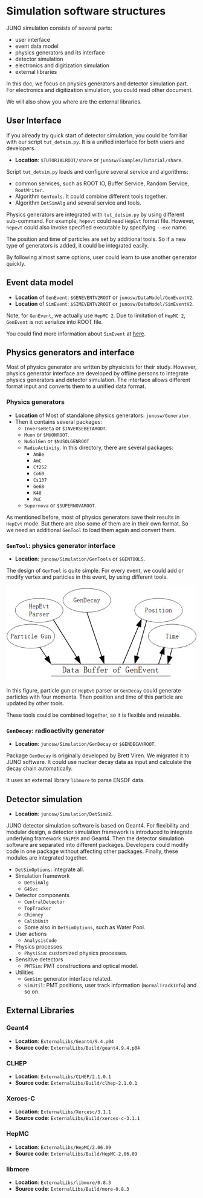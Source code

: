 # Simulation software structures
JUNO simulation consists of several parts:

* user interface
* event data model
* physics generators and its interface
* detector simulation
* electronics and digitization simulation
* external libraries

In this doc, we focus on physics generators and detector simulation part. For electronics and digitization simulation, you could read other document.

We will also show you where are the external libraries.

## User Interface
If you already try quick start of detector simulation, you could be familiar with our script `tut_detsim.py`. It is a unified interface for both users and developers.

* **Location**: `$TUTORIALROOT/share` or `junosw/Examples/Tutorial/share`.

Script `tut_detsim.py` loads and configure several service and algorithms:

* common services, such as ROOT IO, Buffer Service, Random Service, `RootWriter`.
* Algorithm `GenTools`. It could combine different tools together.
* Algorithm `DetSimAlg` and several service and tools.

Physics generators are integrated with `tut_detsim.py` by using different sub-command. For example, `hepevt` could read `HepEvt` format file. However, `hepevt` could also invoke specified executable by specifying `--exe` name.

The position and time of particles are set by additional tools. So if a new type of generators is added, it could be integrated easily.

By following almost same options, user could learn to use another generator quickly.

## Event data model
* **Location** of `GenEvent`: `$GENEVENTV2ROOT` or `junosw/DataModel/GenEventV2`.
* **Location** of `SimEvent`: `$SIMEVENTV2ROOT` or `junosw/DataModel/SimEventV2`.

Note, for `GenEvent`, we actually use `HepMC 2`. Due to limitation of `HepMC 2`, `GenEvent` is not serialize into ROOT file.

You could find more information about `SimEvent` at [here](../datamodel/simevent.html).


## Physics generators and interface
Most of physics generator are written by physicists for their study. However, physics generator interface are developed by offline persons to integrate physics generators and detector simulation. The interface allows different format input and converts them to a unified data format.

### Physics generators

* **Location** of Most of standalone physics generators: `junosw/Generator`.
* Then it contains several packages:
    * `InverseBeta` or `$INVERSEBETAROOT`.
    * `Muon` or `$MUONROOT`.
    * `NuSolGen` or `$NUSOLGENROOT`
    * `RadioActivity`. In this directory, there are several packages:
        * `AmBe`
        * `AmC`
        * `Cf252`
        * `Co60`
        * `Cs137`
        * `Ge68`
        * `K40`
        * `PuC`
    * `Supernova` or `$SUPERNOVAROOT`.

As mentioned before, most of physics generators save their results in `HepEvt` mode. But there are also some of them are in their own format. So we need an additional `GenTool` to load them again and convert them.

### `GenTool`: physics generator interface

* **Location**: `junosw/Simulation/GenTools` or `$GENTOOLS`.

The design of `GenTool` is quite simple. For every event, we could add or modify vertex and particles in this event, by using different tools.

![Fig. Data flow of generator interface](figs/generator-interface-dataflow.png)

In this figure, particle gun or `HepEvt` parser or `GenDecay` could generate particles with four momenta. Then position and time of this particle are updated by other tools.

These tools could be combined together, so it is flexible and reusable.

### `GenDecay`: radioactivity generator
* **Location**: `junosw/Simulation/GenDecay` or `$GENDECAYROOT`.

Package `GenDecay` is originally developed by Brett Viren. We migrated it to JUNO software. It could use nuclear decay data as input and calculate the decay chain automatically.

It uses an external library `libmore` to parse ENSDF data.

## Detector simulation
* **Location**: `junosw/Simulation/DetSimV2`.

JUNO detector simulation software is based on Geant4. For flexibility and modular design, a detector simulation framework is introduced to integrate underlying framework `SNiPER` and Geant4. Then the detector simulation software are separated into different packages. Developers could modify code in one package without affecting other packages. Finally, these modules are integrated together.

* `DetSimOptions`: integrate all.
* Simulation framework
    * `DetSimAlg`
    * `G4Svc`
* Detector components
    * `CentralDetector`
    * `TopTracker`
    * `Chimney`
    * `CalibUnit`
    * Some also in `DetSimOptions`, such as Water Pool.
* User actions
    * `AnalysisCode`
* Physics processes
    * `PhysiSim`: customized physics processes.
* Sensitive detectors
    * `PMTSim`: PMT constructions and optical model.
* Utilities
    * `GenSim`: generator interface related.
    * `SimUtil`: PMT positions, user track information (`NormalTrackInfo`) and so on.

## External Libraries
### Geant4
* **Location**: `ExternalLibs/Geant4/9.4.p04`
* **Source code**: `ExternalLibs/Build/geant4.9.4.p04`

### CLHEP
* **Location**: `ExternalLibs/CLHEP/2.1.0.1`
* **Source code**: `ExternalLibs/Build/clhep-2.1.0.1`

### Xerces-C
* **Location**: `ExternalLibs/Xercesc/3.1.1`
* **Source code**: `ExternalLibs/Build/xerces-c-3.1.1`

### HepMC
* **Location**: `ExternalLibs/HepMC/2.06.09`
* **Source code**: `ExternalLibs/Build/HepMC-2.06.09`

### libmore
* **Location**: `ExternalLibs/libmore/0.8.3`
* **Source code**: `ExternalLibs/Build/more-0.8.3`
